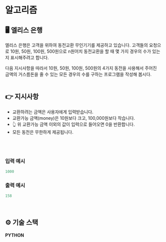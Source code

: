 # 알고리즘


## 🖥️ 엘리스 은행
엘리스 은행은 고객을 위하여 동전교환 무인기기를 제공하고 있습니다. 고객들의 요청으로 10원, 50원, 100원, 500원으로 n원어치 동전교환을 할 때 몇 가지 경우의 수가 있는지 표시해주려고 합니다.
<br>

다음 지시사항을 따라서 10원, 50원, 100원, 500원의 4가지 동전을 사용해서 주어진 금액의 거스름돈을 줄 수 있는 모든 경우의 수를 구하는 프로그램을 작성해 봅시다.
<br>
<br>

## 👉 지시사항
- 교환하려는 금액은 사용자에게 입력받습니다.  
- 교환가능 금액(money)은 10원보다 크고, 100,000원보다 작습니다.
- 👆 위 교환가능 금액 이외의 값이 입력으로 들어오면 0을 반환합니다.
- 모든 동전은 무한하게 제공됩니다.

<br>
<br>


### 입력 예시
```python
1000
```

### 출력 예시
```python
158
```
<br>

## ⚙️ 기술 스택
#### PYTHON
